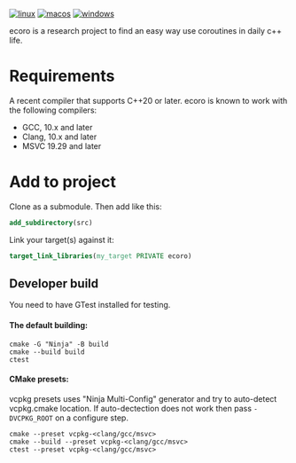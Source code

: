 [![linux](https://github.com/msvetkin/ecoro/actions/workflows/linux.yml/badge.svg)](https://github.com/msvetkin/ecoro/actions/workflows/linux.yml)
[![macos](https://github.com/msvetkin/ecoro/actions/workflows/macos.yml/badge.svg)](https://github.com/msvetkin/ecoro/actions/workflows/macos.yml)
[![windows](https://github.com/msvetkin/ecoro/actions/workflows/windows.yml/badge.svg)](https://github.com/msvetkin/ecoro/actions/workflows/windows.yml)

ecoro is a research project to find an easy way use coroutines in daily c++ life.

# Requirements

A recent compiler that supports C++20 or later. ecoro is known to work
with the following compilers:

* GCC, 10.x and later
* Clang, 10.x and later
* MSVC 19.29 and later

# Add to project

Clone as a submodule. Then add like this:

```cmake
add_subdirectory(src)
```

Link your target(s) against it:
```cmake
target_link_libraries(my_target PRIVATE ecoro)
```

## Developer build

You need to have GTest installed for testing.

#### The default building:

```shell
cmake -G "Ninja" -B build
cmake --build build
ctest
```

#### CMake presets:

vcpkg presets uses "Ninja Multi-Config" generator and try to auto-detect vcpkg.cmake location.
If auto-dectection does not work then pass `-DVCPKG_ROOT` on a configure step.

```shell
cmake --preset vcpkg-<clang/gcc/msvc>
cmake --build --preset vcpkg-<clang/gcc/msvc>
ctest --preset vcpkg-<clang/gcc/msvc>
```
